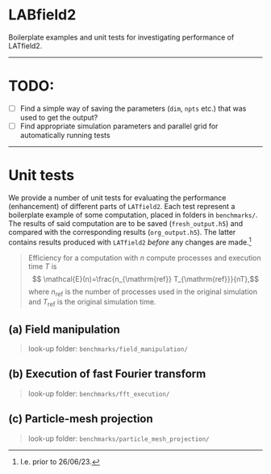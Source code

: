 # LABfield2
Boilerplate examples and unit tests for investigating performance of LATfield2.

---

# TODO:
- [ ] Find a simple way of saving the parameters (`dim`, `npts` etc.) that was used to get the output?
- [ ] Find appropriate simulation parameters and parallel grid for automatically running tests

---

# Unit tests
We provide a number of unit tests for evaluating the performance (enhancement) of different parts of `LATfield2`. Each test represent a boilerplate example of some computation, placed in folders in `benchmarks/`. The results of said computation are to be saved (`fresh_output.h5`) and compared with the corresponding results (`org_output.h5`). The latter contains results produced with `LATfield2` _before_ any changes are made.[^1]

[^1]: I.e. prior to 26/06/23.

>Efficiency for a computation with $n$ compute processes and execution time $T$ is $$ \mathcal{E}(n)=\frac{n_{\mathrm{ref}} T_{\mathrm{ref}}}{nT},$$ where $n_{\mathrm{ref}}$ is the number of processes used in the original simulation and $T_{\mathrm{ref}}$ is the original simulation time. 


## **(a)** Field manipulation
> look-up folder: `benchmarks/field_manipulation/`


## **(b)** Execution of fast Fourier transform
> look-up folder: `benchmarks/fft_execution/`


## **(c)** Particle-mesh projection
> look-up folder: `benchmarks/particle_mesh_projection/`
